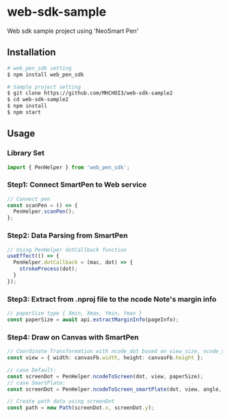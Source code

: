 # web-sdk-sample
Web sdk sample project using 'NeoSmart Pen'

## Installation 
``` sh
# web_pen_sdk setting
$ npm install web_pen_sdk

# Sample project setting
$ git clone https://github.com/MHCHOI3/web-sdk-sample2
$ cd web-sdk-sample2
$ npm install
$ npm start
```


## Usage
### Library Set
```typescript
import { PenHelper } from 'web_pen_sdk';
```

### Step1: Connect SmartPen to Web service
```typescript
// Connect pen 
const scanPen = () => {
  PenHelper.scanPen();
};
```

### Step2: Data Parsing from SmartPen
```typescript
// Using PenHelper dotCallback function
useEffect(() => {
  PenHelper.dotCallback = (mac, dot) => {
    strokeProcess(dot);
  }
});
```

### Step3: Extract from .nproj file to the ncode Note's margin info
```typescript
// paperSize type { Xmin, Xmax, Ymin, Ymax }
const paperSize = await api.extractMarginInfo(pageInfo);
```

### Step4: Draw on Canvas with SmartPen
```typescript
// Coordinate Transformation with ncode_dot based on view_size, ncode_size
const view = { width: canvasFb.width, height: canvasFb.height };

// case Default:
const screenDot = PenHelper.ncodeToScreen(dot, view, paperSize);
// case SmartPlate:
const screenDot = PenHelper.ncodeToScreen_smartPlate(dot, view, angle, paperSize) // angle <- [0', 90', 180', 270']

// Create path data using screenDot
const path = new Path(screenDot.x, screenDot.y);
```
